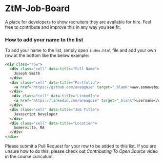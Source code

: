 # ZtM-Job-Board

A place for developers to show recruiters they are available for hire. Feel free to contribute and improve this in any way you see fit.

### How to add your name to the list
To add your name to the list, simply open `index.html` file and add your own row at the bottom like the below example:

```html
<div class="row">
  <div class="cell" data-title="Full Name">
    Joseph Smith
  </div>
  <div class="cell" data-title="Portfolio">
    <a href="https://github.com/aneagoie" target="_blank">www.somewebsite.com</a>
  </div>
   <div class="cell" data-title="LinkedIn">
    <a href="https://linkedin.com/aneagoie" target="_blank">username</a>
  </div>
  <div class="cell" data-title="Job Title">
    Javascript Developer
  </div>
  <div class="cell" data-title="Location">
    Somerville, MA
  </div>
</div>
```

Please submit a Pull Request for your row to be added to this list. If you are unsure how to do this, please check out *Contributing To Open Source* video in the course curiculum. 

